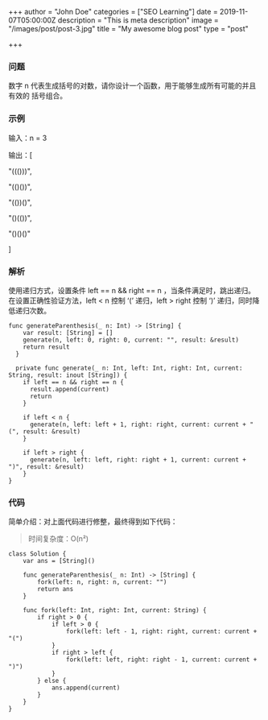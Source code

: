 +++
author = "John Doe"
categories = ["SEO Learning"]
date = 2019-11-07T05:00:00Z
description = "This is meta description"
image = "/images/post/post-3.jpg"
title = "My awesome blog post"
type = "post"

+++
### 问题

数字 n 代表生成括号的对数，请你设计一个函数，用于能够生成所有可能的并且 有效的 括号组合。

### 示例

输入：n = 3

输出：\[

"((()))",

"(()())",

"(())()",

"()(())",

"()()()"

\]

### 解析

使用递归方式，设置条件 left == n && right == n ，当条件满足时，跳出递归。在设置正确性验证方法，left < n 控制 ‘(’ 递归，left > right 控制 ‘)’ 递归，同时降低递归次数。

    func generateParenthesis(_ n: Int) -> [String] {
        var result: [String] = []
        generate(n, left: 0, right: 0, current: "", result: &result)
        return result
      }
    
      private func generate(_ n: Int, left: Int, right: Int, current: String, result: inout [String]) {
        if left == n && right == n {
          result.append(current)
          return
        }
    
        if left < n {
          generate(n, left: left + 1, right: right, current: current + "(", result: &result)
        }
    
        if left > right {
          generate(n, left: left, right: right + 1, current: current + ")", result: &result)
        }
    }

### 代码

简单介绍：对上面代码进行修整，最终得到如下代码：

> 时间复杂度：O(n²)

    class Solution {
        var ans = [String]()
        
        func generateParenthesis(_ n: Int) -> [String] {
            fork(left: n, right: n, current: "")
            return ans
        }
        
        func fork(left: Int, right: Int, current: String) {
            if right > 0 {
                if left > 0 {
                    fork(left: left - 1, right: right, current: current + "(")
                }
                if right > left {
                    fork(left: left, right: right - 1, current: current + ")")
                }
            } else {
                ans.append(current)
            }
        }
    }